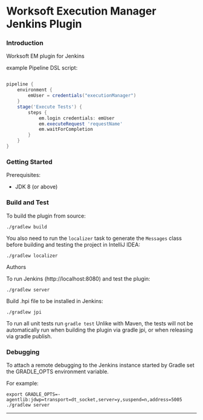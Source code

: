 Worksoft Execution Manager Jenkins Plugin
========================

### Introduction
Worksoft EM plugin for Jenkins


example Pipeline DSL script:

```groovy

pipeline {
    environment {
        emUser = credentials("executionManager")
    }
    stage('Execute Tests') {
        steps {
            em.login credentials: emUser
            em.executeRequest 'requestName'
            em.waitForCompletion
        }
    }
}
```

### Getting Started
Prerequisites:

* JDK 8 (or above)


### Build and Test
To build the plugin from source:

    ./gradlew build

 You also need to run the `localizer` task to generate the `Messages` class before building and testing the project in IntelliJ IDEA:

    ./gradlew localizer

Authors

To run Jenkins (http://localhost:8080) and test the plugin:

    ./gradlew server

Build .hpi file to be installed in Jenkins:

    ./gradlew jpi

To run all unit tests run `gradle test` Unlike with Maven, the tests will not be automatically run when building the plugin via gradle jpi, or when releasing via gradle publish.

### Debugging
To attach a remote debugging to the Jenkins instance started by Gradle set the GRADLE_OPTS environment variable.

For example:

    export GRADLE_OPTS=-agentlib:jdwp=transport=dt_socket,server=y,suspend=n,address=5005
    ./gradlew server


----------
